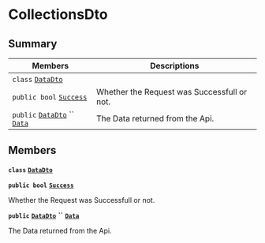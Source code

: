 # CollectionsDto

## Summary

| Members                                                                                                                                                                                                                                                 | Descriptions                                |
| ------------------------------------------------------------------------------------------------------------------------------------------------------------------------------------------------------------------------------------------------------- | ------------------------------------------- |
| `class` [`DataDto`](AtomicMarketApiClient--Stats--CollectionsDto--DataDto.md)                                                                                                                                                                           |                                             |
| `public bool` [`Success`](AtomicMarketApiClient--Stats--CollectionsDto.md#class\_atomic\_market\_api\_client\_1\_1\_stats\_1\_1\_collections\_dto\_1a506fb037fbb6bfe8f254c021a2c3cfac)                                                                  | Whether the Request was Successfull or not. |
| `public` [`DataDto`](AtomicMarketApiClient--Stats--CollectionsDto--DataDto.md) `` [`Data`](AtomicMarketApiClient--Stats--CollectionsDto.md#class\_atomic\_market\_api\_client\_1\_1\_stats\_1\_1\_collections\_dto\_1a65c0779654774581967081cf3136bd84) | The Data returned from the Api.             |

## Members

**`class`** [**`DataDto`**](AtomicMarketApiClient--Stats--CollectionsDto--DataDto.md)

**`public bool`** [**`Success`**](AtomicMarketApiClient--Stats--CollectionsDto.md#class\_atomic\_market\_api\_client\_1\_1\_stats\_1\_1\_collections\_dto\_1a506fb037fbb6bfe8f254c021a2c3cfac)

Whether the Request was Successfull or not.

**`public`** [**`DataDto`**](AtomicMarketApiClient--Stats--CollectionsDto--DataDto.md) **``** [**`Data`**](AtomicMarketApiClient--Stats--CollectionsDto.md#class\_atomic\_market\_api\_client\_1\_1\_stats\_1\_1\_collections\_dto\_1a65c0779654774581967081cf3136bd84)

The Data returned from the Api.
